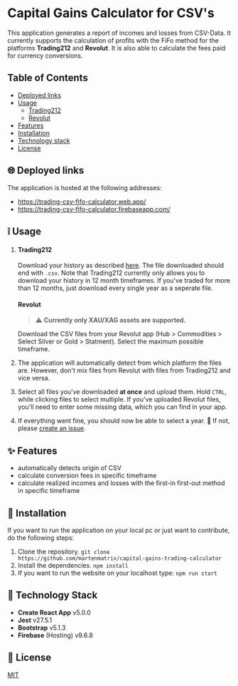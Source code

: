 # Capital Gains Calculator for CSV's

This application generates a report of incomes and losses from CSV-Data.
It currently supports the calculation of profits with the FiFo method for the platforms **Trading212** and **Revolut**. It is also able to calculate the fees paid for currency conversions.

## Table of Contents
- [Deployed links](#globe_with_meridians-deployed-links)
- [Usage](#grey_exclamation-usage)
	- [Trading212](#trading212)
	- [Revolut](#revolut)
- [Features](#sparkles-features)
- [Installation](#wrench-installation)
- [Technology stack](#blue_book-technology-stack)
- [License](#scroll-license)

## :globe_with_meridians: Deployed links

The application is hosted at the following addresses:

- https://trading-csv-fifo-calculator.web.app/
- https://trading-csv-fifo-calculator.firebaseapp.com/

## :grey_exclamation: Usage

1. #### Trading212
	Download your history as described [here](https://helpcentre.trading212.com/hc/en-us/articles/360016898917-Can-I-export-the-trading-data-from-my-account-). The file downloaded should end with `.csv`. Note that Trading212 currently only allows you to download your history in 12 month timeframes. If you've traded for more than 12 months, just download every single year as a seperate file.

	#### Revolut
	>:warning: **Currently only XAU/XAG assets are supported.**

	Download the CSV files from your Revolut app (Hub > Commodities > Select Silver or Gold > Statment). Select the maximum possible timeframe.
2. The application will automatically detect from which platform the files are. However, don't mix files from Revolut with files from Trading212 and vice versa.
3. Select all files you've downloaded **at once** and upload them. Hold `CTRL`, while clicking files to select multiple. If you've uploaded Revolut files, you'll need to enter some missing data, which you can find in your app.
4. If everything went fine, you should now be able to select a year. :tada:
If not, please [create an issue](https://github.com/martenmatrix/capital-gains-trading-calculator/issues/new).

## :sparkles: Features
- automatically detects origin of CSV
- calculate conversion fees in specific timeframe
- calculate realized incomes and losses with the first-in first-out method in specific timeframe

## :wrench: Installation
If you want to run the application on your local pc or just want to contribute, do the following steps:
1. Clone the repository.
`git clone https://github.com/martenmatrix/capital-gains-trading-calculator`
2. Install the dependencies.
`npm install`
3. If you want to run the website on your localhost type:
`npm run start`

## :blue_book: Technology Stack

- **Create React App** v5.0.0
- **Jest** v27.5.1
- **Bootstrap** v5.1.3
- **Firebase** (Hosting) v9.6.8

## :scroll: License
[MIT](https://github.com/martenmatrix/capital-gains-trading-calculator/blob/master/LICENSE)
